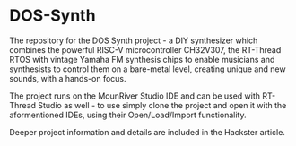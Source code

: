 # DOS-Synth
The repository for the DOS Synth project - a DIY synthesizer which combines the powerful RISC-V microcontroller CH32V307, the RT-Thread RTOS with vintage Yamaha FM synthesis chips to enable musicians and synthesists to control them on a bare-metal level, creating unique and new sounds, with a hands-on focus.


The project runs on the MounRiver Studio IDE and can be used with RT-Thread Studio as well - to use simply clone the project and open it with the aformentioned IDEs, using their Open/Load/Import functionality.


Deeper project information and details are included in the Hackster article.
